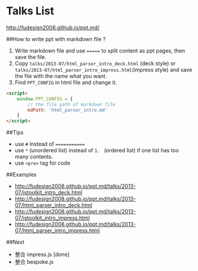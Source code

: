 Talks List
===========
http://fudesign2008.github.io/ppt.md/


##How to write ppt with markdown file ?

1. Write markdown file and use `=====` to split content as ppt pages, then save the file.
1. Copy `talks/2013-07/html_parser_intro_deck.html` (deck style) or `talks/2013-07/html_parser_intro_impress.html`(impress style) and save the file with the name what you want.
1. Find `PPT_CONFIG` in html file and change it.

```html
<script>
    window.PPT_CONFIG = {
        // the file path of markdown file
        mdPath: 'html_parser_intro.md'
    }
</script>
```

##Tips
* use `#` instead of `===========`
* use `*` (unordered list) instead of `1. ` (ordered list) if one list has too many contents.
* use `<pre>` tag for code

##Examples
 * http://fudesign2008.github.io/ppt.md/talks/2013-07/jstoolkit_intro_deck.html
 * http://fudesign2008.github.io/ppt.md/talks/2013-07/html_parser_intro_deck.html
 * http://fudesign2008.github.io/ppt.md/talks/2013-07/jstoolkit_intro_impress.html
 * http://fudesign2008.github.io/ppt.md/talks/2013-07/html_parser_intro_impress.html



##Next
 * 整合 impress.js [done]
 * 整合 bespoke.js


